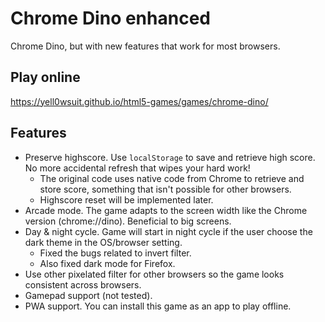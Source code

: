 # Chrome Dino enhanced
Chrome Dino, but with new features that work for most browsers.

## Play online
https://yell0wsuit.github.io/html5-games/games/chrome-dino/

## Features

- Preserve highscore. Use ``localStorage`` to save and retrieve high score. No more accidental refresh that wipes your hard work!
   - The original code uses native code from Chrome to retrieve and store score, something that isn't possible for other browsers.
   - Highscore reset will be implemented later.
- Arcade mode. The game adapts to the screen width like the Chrome version (chrome://dino). Beneficial to big screens.
- Day & night cycle. Game will start in night cycle if the user choose the dark theme in the OS/browser setting.
   - Fixed the bugs related to invert filter.
   - Also fixed dark mode for Firefox.
- Use other pixelated filter for other browsers so the game looks consistent across browsers.
- Gamepad support (not tested).
- PWA support. You can install this game as an app to play offline.
